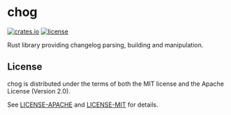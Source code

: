 # chog

[![crates.io](https://img.shields.io/crates/v/chog)](https://crates.io/crates/chog)
[![license](https://img.shields.io/crates/l/chog.svg)](#license)

Rust library providing changelog parsing, building and manipulation.

## License

chog is distributed under the terms of both the MIT license and the
Apache License (Version 2.0).

See [LICENSE-APACHE](../LICENSE-APACHE) and [LICENSE-MIT](../LICENSE-MIT) for details.

